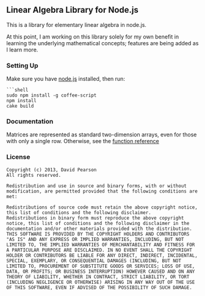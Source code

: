 ## Linear Algebra Library for Node.js ##

This is a library for elementary linear algebra in node.js.

At this point, I am working on this library solely for my own benefit in learning the underlying mathematical concepts; features are being added as I learn more.

### Setting Up ###

Make sure you have [node.js](http://nodejs.org/) installed, then run:

	```shell
    sudo npm install -g coffee-script
    npm install
    cake build

### Documentation ###

Matrices are represented as standard two-dimension arrays, even for those with only a single row. Otherwise, see the [function reference](https://github.com/dpearson/linalgebra/blob/master/docs/functions.md)

### License ###

	Copyright (c) 2013, David Pearson
	All rights reserved.
	
	Redistribution and use in source and binary forms, with or without modification, are permitted provided that the following conditions are met:

	Redistributions of source code must retain the above copyright notice, this list of conditions and the following disclaimer.
	Redistributions in binary form must reproduce the above copyright notice, this list of conditions and the following disclaimer in the documentation and/or other materials provided with the distribution.
	THIS SOFTWARE IS PROVIDED BY THE COPYRIGHT HOLDERS AND CONTRIBUTORS "AS IS" AND ANY EXPRESS OR IMPLIED WARRANTIES, INCLUDING, BUT NOT LIMITED TO, THE IMPLIED WARRANTIES OF MERCHANTABILITY AND FITNESS FOR A PARTICULAR PURPOSE ARE DISCLAIMED. IN NO EVENT SHALL THE COPYRIGHT HOLDER OR CONTRIBUTORS BE LIABLE FOR ANY DIRECT, INDIRECT, INCIDENTAL, SPECIAL, EXEMPLARY, OR CONSEQUENTIAL DAMAGES (INCLUDING, BUT NOT LIMITED TO, PROCUREMENT OF SUBSTITUTE GOODS OR SERVICES; LOSS OF USE, DATA, OR PROFITS; OR BUSINESS INTERRUPTION) HOWEVER CAUSED AND ON ANY THEORY OF LIABILITY, WHETHER IN CONTRACT, STRICT LIABILITY, OR TORT (INCLUDING NEGLIGENCE OR OTHERWISE) ARISING IN ANY WAY OUT OF THE USE OF THIS SOFTWARE, EVEN IF ADVISED OF THE POSSIBILITY OF SUCH DAMAGE.